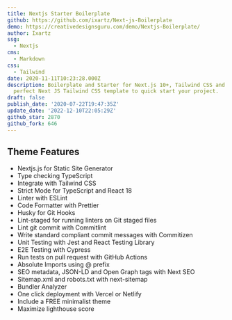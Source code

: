 ```yaml
---
title: Nextjs Starter Boilerplate
github: https://github.com/ixartz/Next-js-Boilerplate
demo: https://creativedesignsguru.com/demo/Nextjs-Boilerplate/
author: Ixartz
ssg:
  - Nextjs
cms:
  - Markdown
css:
  - Tailwind
date: 2020-11-11T10:23:28.000Z
description: Boilerplate and Starter for Next.js 10+, Tailwind CSS and TypeScript. The
  perfect Next JS Tailwind CSS template to quick start your project.
draft: false
publish_date: '2020-07-22T19:47:35Z'
update_date: '2022-12-10T22:05:29Z'
github_star: 2870
github_fork: 646
---
```

## Theme Features

- Nextjs.js for Static Site Generator
- Type checking TypeScript
- Integrate with Tailwind CSS
- Strict Mode for TypeScript and React 18
- Linter with ESLint
- Code Formatter with Prettier
- Husky for Git Hooks
- Lint-staged for running linters on Git staged files
- Lint git commit with Commitlint
- Write standard compliant commit messages with Commitizen
- Unit Testing with Jest and React Testing Library
- E2E Testing with Cypress
- Run tests on pull request with GitHub Actions
- Absolute Imports using @ prefix
- SEO metadata, JSON-LD and Open Graph tags with Next SEO
- Sitemap.xml and robots.txt with next-sitemap
- Bundler Analyzer
- One click deployment with Vercel or Netlify
- Include a FREE minimalist theme
- Maximize lighthouse score

